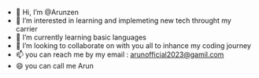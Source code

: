 - 👋 Hi, I’m @Arunzen
- 👀 I’m interested in learning and implemeting new tech throught my carrier
- 🌱 I’m currently learning basic languages 
- 💞️ I’m looking to collaborate on with you all to inhance my coding journey
- 📫 you can reach me by my email : arunofficial2023@gamil.com
- 😄 you can call me Arun


<!---
Arunzen/Arunzen is a ✨ special ✨ repository because its `README.md` (this file) appears on your GitHub profile.
You can click the Preview link to take a look at your changes.
--->
